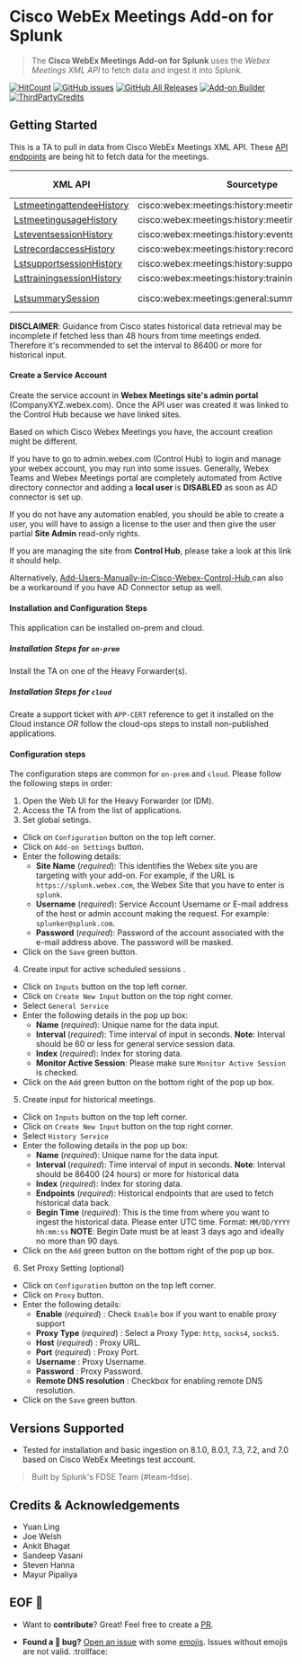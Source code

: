 # Cisco WebEx Meetings Add-on for Splunk

> The **Cisco WebEx Meetings Add-on for Splunk** uses the _Webex Meetings XML API_ to fetch data and ingest it into Splunk.

[![HitCount](http://hits.dwyl.com/splunk/ta-webex-meetings-add-on-for-splunk.svg)](https://github.com/splunk/ta-webex-meetings-add-on-for-splunk/releases)
[![GitHub issues](https://img.shields.io/github/issues/splunk/ta-webex-meetings-add-on-for-splunk?label=issues&color=informational)](https://github.com/splunk/ta-webex-meetings-add-on-for-splunk/issues)
[![GitHub All Releases](https://img.shields.io/github/downloads/splunk/ta-webex-meetings-add-on-for-splunk/total?label=download&logo=github&style=flat-square&color=important)](https://github.com/splunk/ta-webex-meetings-add-on-for-splunk/releases)
[![Add-on Builder](https://img.shields.io/badge/built%20with-Python3-ff69b4.svg)](https://docs.splunk.com/Documentation/AddonBuilder/3.0.1/UserGuide/Whatsnew)
[![ThirdPartyCredits](https://img.shields.io/badge/Thirdparty%20Credits-Addon%20Builder-purple.svg)](https://docs.splunk.com/Documentation/AddonBuilder/3.0.1/UserGuide/Thirdpartysoftwarecredits)


## Getting Started
This is a TA to pull in data from Cisco WebEx Meetings XML API.
These [API endpoints](https://developer.cisco.com/docs/webex-xml-api-reference-guide/#!lstmeetingusagehistory) are being hit to fetch data for the meetings.

| XML API                   | Sourcetype                                          | Splunk Time Field | Type            | Recommended Interval |
|---------------------------|-----------------------------------------------------|-------------------|-----------------|----------------------|
| [LstmeetingattendeeHistory](https://developer.cisco.com/docs/webex-xml-api-reference-guide/#!lstmeetingattendeehistory) | cisco:webex:meetings:history:meetingattendeehistory | joinTime          | Historical      | >= 86400             |
| [LstmeetingusageHistory](https://developer.cisco.com/docs/webex-xml-api-reference-guide/#!lstmeetingusagehistory)    | cisco:webex:meetings:history:meetingusagehistory    | meetingStartTime  | Historical      | >= 86400             |
| [LsteventsessionHistory](https://developer.cisco.com/docs/webex-xml-api-reference-guide/#!lsteventsessionhistory)    | cisco:webex:meetings:history:eventsessionhistory    | sessionStartTime  | Historical      | >= 86400             |
| [LstrecordaccessHistory](https://developer.cisco.com/docs/webex-xml-api-reference-guide/#!lstrecordaccesshistory)    | cisco:webex:meetings:history:recordaccesshistory    | creationTime      | Historical      | >= 86400             |
| [LstsupportsessionHistory](https://developer.cisco.com/docs/webex-xml-api-reference-guide/#!lstsupportsessionhistory)  | cisco:webex:meetings:history:supportsessionhistory  | sessionStartTime  | Historical      | >= 86400             |
| [LsttrainingsessionHistory](https://developer.cisco.com/docs/webex-xml-api-reference-guide/#!lsttrainingsessionhistory) | cisco:webex:meetings:history:trainingsessionhistory | sessionStartTime  | Historical      | >= 86400             |
| [LstsummarySession](https://developer.cisco.com/docs/webex-xml-api-reference-guide/#!lstsummarysession)         | cisco:webex:meetings:general:summarysession         | actualStartTime   | Active Sessions | <= 60                |


**DISCLAIMER**: Guidance from Cisco states historical data retrieval may be incomplete if fetched less than 48 hours from time meetings ended. Therefore it's recommended to set the interval to 86400 or more for historical input.

#### Create a Service Account

Create the service account in **Webex Meetings site's admin portal** (CompanyXYZ.webex.com).    Once the API user was created it was linked to the Control Hub because we have linked sites.

Based on which Cisco Webex Meetings you have, the account creation might be different.

If you have to go to admin.webex.com (Control Hub) to login and manage your webex account, you may run into some issues.  Generally, Webex Teams and Webex Meetings portal are completely automated from Active directory connector and adding a **local user** is **DISABLED** as soon as AD connector is set up.

If you do not have any automation enabled, you should be able to create a user, you will have to assign a license to the user and then give the user partial **Site Admin** read-only rights.

If you are managing the site from **Control Hub**, please take a look at this link it should help.

Alternatively, [Add-Users-Manually-in-Cisco-Webex-Control-Hub ](https://help.webex.com/en-us/v71ztb/Add-Users-Manually-in-Cisco-Webex-Control-Hub ) can also be a workaround if you have AD Connector setup as well.


#### Installation and Configuration Steps
This application can be installed on-prem and cloud.

##### Installation Steps for `on-prem`
Install the TA on one of the Heavy Forwarder(s).

##### Installation Steps for `cloud`
Create a support ticket with `APP-CERT` reference to get it installed on the Cloud instance *OR* follow the cloud-ops steps to install non-published applications.

#### Configuration steps
The configuration steps are common for `on-prem` and `cloud`. Please follow the following steps in order:
1. Open the Web UI for the Heavy Forwarder (or IDM).
2. Access the TA from the list of applications.
3. Set global setings.
- Click on `Configuration` button on the top left corner.
- Click on `Add-on Settings` button.
- Enter the following details:
  - **Site Name** (_required_): This identifies the Webex site you are targeting with your add-on. For example, if the URL is `https://splunk.webex.com`, the Webex Site that you have to enter is `splunk`.
  - **Username** (_required_): Service Account Username or E-mail address of the host or admin account making the request. For example: `splunker@splunk.com`.
  - **Password** (_required_): Password of the account associated with the e-mail address above. The password will be masked.
- Click on the `Save` green button.
4. Create input for active scheduled sessions .
- Click on `Inputs` button on the top left corner.
- Click on `Create New Input` button on the top right corner.
- Select `General Service`
- Enter the following details in the pop up box:
    - **Name** (_required_): Unique name for the data input.
    - **Interval** (_required_): Time interval of input in seconds. **Note**: Interval should be 60 or less for general service session data.
    - **Index** (_required_): Index for storing data.
    - **Monitor Active Session**: Please make sure `Monitor Active Session` is checked.
- Click on the `Add` green button on the bottom right of the pop up box.
 5. Create input for historical meetings.
 - Click on `Inputs` button on the top left corner.
 - Click on `Create New Input` button on the top right corner.
 - Select `History Service`
 - Enter the following details in the pop up box:
    - **Name** (_required_): Unique name for the data input.
    - **Interval** (_required_): Time interval of input in seconds. **Note**: Interval should be 86400 (24 hours) or more for historical data
    - **Index** (_required_): Index for storing data.
    - **Endpoints** (_required_): Historical endpoints that are used to fetch historical data back.
    - **Begin Time** (_required_): This is the time from where you want to ingest the historical data. Please enter UTC time. Format: `MM/DD/YYYY hh:mm:ss` **NOTE**: Begin Date must be at least 3 days ago and ideally no more than 90 days.
- Click on the `Add` green button on the bottom right of the pop up box.
6. Set Proxy Setting (optional)
 - Click on `Configuration` button on the top left corner.
- Click on `Proxy` button.
- Enter the following details:
  - **Enable** (_required_) : Check `Enable` box if you want to enable proxy support
  - **Proxy Type** (_required_) : Select a Proxy Type: `http`, `socks4`, `socks5`.
  - **Host** (_required_) : Proxy URL.
  - **Port** (_required_) : Proxy Port.
  - **Username** : Proxy Username.
  - **Password** : Proxy Password.
  - **Remote DNS resolution** : Checkbox for enabling remote DNS resolution.
- Click on the `Save` green button.

## Versions Supported

  - Tested for installation and basic ingestion on 8.1.0, 8.0.1, 7.3, 7.2, and 7.0 based on Cisco WebEx Meetings test account.


> Built by Splunk's FDSE Team (#team-fdse).


## Credits & Acknowledgements

* Yuan Ling
* Joe Welsh
* Ankit Bhagat
* Sandeep Vasani
* Steven Hanna
* Mayur Pipaliya

## EOF :checkered_flag:

* Want to **contribute**? Great! Feel free to create a [PR](https://github.com/splunk/ta-cisco-webex-meetings-add-on-for-splunk/pulls).

* **Found a :bug: bug?** [Open an issue](https://github.com/splunk/ta-cisco-webex-meetings-add-on-for-splunk/issues/new) with some [emojis](http://emoji.muan.co). Issues without emojis are not valid. :trollface:
